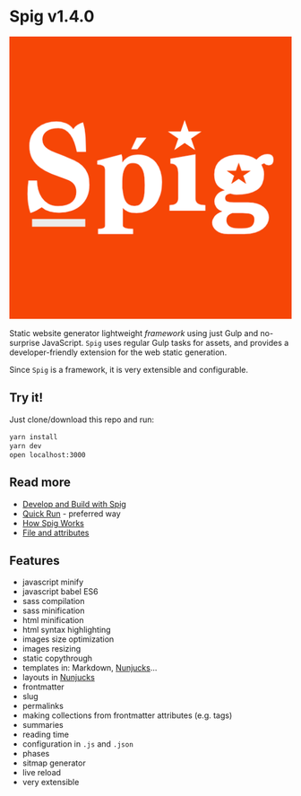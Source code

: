 # Spig v1.4.0

![](src/images/spig.png)

Static website generator lightweight _framework_ using just Gulp and no-surprise JavaScript. `Spig` uses regular Gulp tasks for assets, and provides a developer-friendly extension for the web static generation.

Since `Spig` is a framework, it is very extensible and configurable.

## Try it!

Just clone/download this repo and run:

```shell
yarn install
yarn dev
open localhost:3000
```

## Read more

+ [Develop and Build with Spig](doc/BuildWithSpig.md)
+ [Quick Run](doc/QuickRun.md) - preferred way
+ [How Spig Works](doc/HowSpigWorks.md)
+ [File and attributes](doc/FileAndAttributes.md)


## Features

+ javascript minify
+ javascript babel ES6
+ sass compilation
+ sass minification
+ html minification
+ html syntax highlighting
+ images size optimization
+ images resizing
+ static copythrough
+ templates in: Markdown, [Nunjucks](https://mozilla.github.io/nunjucks/)...
+ layouts in [Nunjucks](https://mozilla.github.io/nunjucks/)
+ frontmatter
+ slug
+ permalinks
+ making collections from frontmatter attributes (e.g. tags)
+ summaries
+ reading time
+ configuration in `.js` and `.json`
+ phases
+ sitmap generator
+ live reload
+ very extensible
